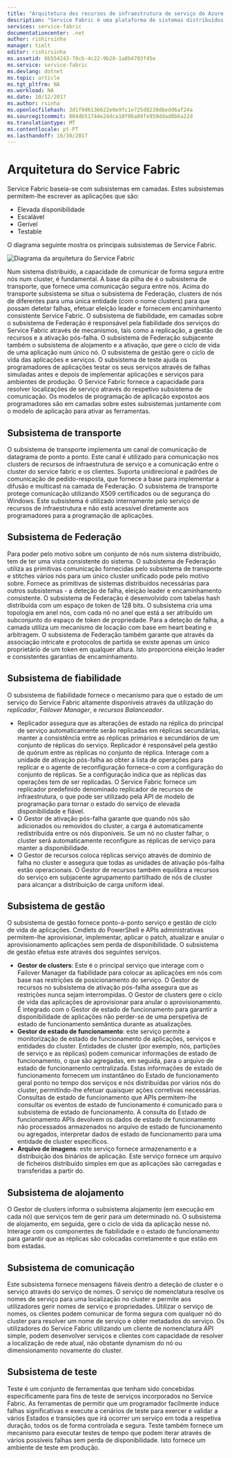 ```yaml
---
title: "Arquitetura dos recursos de infraestrutura de serviço do Azure | Microsoft Docs"
description: "Service Fabric é uma plataforma de sistemas distribuídos utilizada para criar aplicações dimensionáveis, fiáveis e facilmente geridos para a nuvem. Este artigo mostra a arquitetura do Service Fabric."
services: service-fabric
documentationcenter: .net
author: rishirsinha
manager: timlt
editor: rishirsinha
ms.assetid: 6b554243-70cb-4c22-9b28-1a8b4703f45e
ms.service: service-fabric
ms.devlang: dotnet
ms.topic: article
ms.tgt_pltfrm: NA
ms.workload: NA
ms.date: 10/12/2017
ms.author: rsinha
ms.openlocfilehash: 3d1f9d6136622e0e9fc1e725d8230dbedd6af24a
ms.sourcegitcommit: 804db51744e24dca10f06a89fe950ddad8b6a22d
ms.translationtype: MT
ms.contentlocale: pt-PT
ms.lasthandoff: 10/30/2017
---
```

# <a name="service-fabric-architecture"></a>Arquitetura do Service Fabric
Service Fabric baseia-se com subsistemas em camadas. Estes subsistemas permitem-lhe escrever as aplicações que são:

* Elevada disponibilidade
* Escalável
* Gerível
* Testable

O diagrama seguinte mostra os principais subsistemas de Service Fabric.

![Diagrama da arquitetura do Service Fabric](media/service-fabric-architecture/service-fabric-architecture.png)

Num sistema distribuído, a capacidade de comunicar de forma segura entre nós num cluster, é fundamental. A base da pilha de é o subsistema de transporte, que fornece uma comunicação segura entre nós. Acima do transporte subsistema se situa o subsistema de Federação, clusters de nós de diferentes para uma única entidade (com o nome clusters) para que possam detetar falhas, efetuar eleição leader e fornecem encaminhamento consistente Service Fabric. O subsistema de fiabilidade, em camadas sobre o subsistema de Federação é responsável pela fiabilidade dos serviços do Service Fabric através de mecanismos, tais como a replicação, a gestão de recursos e a ativação pós-falha. O subsistema de Federação subjacente também o subsistema de alojamento e a ativação, que gere o ciclo de vida de uma aplicação num único nó. O subsistema de gestão gere o ciclo de vida das aplicações e serviços. O subsistema de teste ajuda os programadores de aplicações testar os seus serviços através de falhas simuladas antes e depois de implementar aplicações e serviços para ambientes de produção. O Service Fabric fornece a capacidade para resolver localizações de serviço através do respetivo subsistema de comunicação. Os modelos de programação de aplicação expostos aos programadores são em camadas sobre estes subsistemas juntamente com o modelo de aplicação para ativar as ferramentas.

## <a name="transport-subsystem"></a>Subsistema de transporte
O subsistema de transporte implementa um canal de comunicação de datagrama de ponto a ponto. Este canal é utilizado para comunicação nos clusters de recursos de infraestrutura de serviço e a comunicação entre o cluster do service fabric e os clientes. Suporta unidirecional e padrões de comunicação de pedido-resposta, que fornece a base para implementar a difusão e multicast na camada de Federação. O subsistema de transporte protege comunicação utilizando X509 certificados ou de segurança do Windows. Este subsistema é utilizado internamente pelo serviço de recursos de infraestrutura e não está acessível diretamente aos programadores para a programação de aplicações.

## <a name="federation-subsystem"></a>Subsistema de Federação
Para poder pelo motivo sobre um conjunto de nós num sistema distribuído, tem de ter uma vista consistente do sistema. O subsistema de Federação utiliza as primitivas comunicação fornecidas pelo subsistema de transporte e stitches vários nós para um único cluster unificado pode pelo motivo sobre. Fornece as primitivas de sistemas distribuídos necessárias para outros subsistemas - a deteção de falha, eleição leader e encaminhamento consistente. O subsistema de Federação é desenvolvido com tabelas hash distribuída com um espaço de token de 128 bits. O subsistema cria uma topologia em anel nós, com cada nó no anel que está a ser atribuído um subconjunto do espaço de token de propriedade. Para a deteção de falha, a camada utiliza um mecanismo de locação com base em heart beating e arbitragem. O subsistema de Federação também garante que através da associação intricate e protocolos de partida se existe apenas um único proprietário de um token em qualquer altura. Isto proporciona eleição leader e consistentes garantias de encaminhamento.

## <a name="reliability-subsystem"></a>Subsistema de fiabilidade
O subsistema de fiabilidade fornece o mecanismo para que o estado de um serviço do Service Fabric altamente disponíveis através da utilização do *replicador*, *Failover Manager*, e *recursos Balanceador*.

* Replicador assegura que as alterações de estado na réplica do principal de serviço automaticamente serão replicadas em réplicas secundárias, manter a consistência entre as réplicas primários e secundários de um conjunto de réplicas do serviço. Replicador é responsável pela gestão de quórum entre as réplicas no conjunto de réplica. Interage com a unidade de ativação pós-falha ao obter a lista de operações para replicar e o agente de reconfiguração fornece-o com a configuração do conjunto de réplicas. Se a configuração indica que as réplicas das operações tem de ser replicadas. O Service Fabric fornece um replicador predefinido denominado replicador de recursos de infraestrutura, o que pode ser utilizado pela API de modelo de programação para tornar o estado do serviço de elevada disponibilidade e fiável.
* O Gestor de ativação pós-falha garante que quando nós são adicionados ou removidos do cluster, a carga é automaticamente redistribuída entre os nós disponíveis. Se um nó no cluster falhar, o cluster será automaticamente reconfigure as réplicas de serviço para manter a disponibilidade.
* O Gestor de recursos coloca réplicas serviço através de domínio de falha no cluster e assegura que todas as unidades de ativação pós-falha estão operacionais. O Gestor de recursos também equilibra a recursos do serviço em subjacente agrupamento partilhado de nós de cluster para alcançar a distribuição de carga uniform ideal.

## <a name="management-subsystem"></a>Subsistema de gestão
O subsistema de gestão fornece ponto-a-ponto serviço e gestão de ciclo de vida de aplicações. Cmdlets do PowerShell e APIs administrativas permitem-lhe aprovisionar, implementar, aplicar o patch, atualizar e anular o aprovisionamento aplicações sem perda de disponibilidade. O subsistema de gestão efetua este através dos seguintes serviços.

* **Gestor de clusters**: Este é o principal serviço que interage com o Failover Manager da fiabilidade para colocar as aplicações em nós com base nas restrições de posicionamento do serviço. O Gestor de recursos no subsistema de ativação pós-falha assegura que as restrições nunca sejam interrompidas. O Gestor de clusters gere o ciclo de vida das aplicações de aprovisionar para anular o aprovisionamento. É integrado com o Gestor de estado de funcionamento para garantir a disponibilidade de aplicações não perder-se de uma perspetiva de estado de funcionamento semântica durante as atualizações.
* **Gestor de estado de funcionamento**: este serviço permite a monitorização de estado de funcionamento de aplicações, serviços e entidades do cluster. Entidades de cluster (por exemplo, nós, partições de serviço e as réplicas) podem comunicar informações de estado de funcionamento, o que são agregadas, em seguida, para o arquivo de estado de funcionamento centralizada. Estas informações de estado de funcionamento fornecem um instantâneo do Estado de funcionamento geral ponto no tempo dos serviços e nós distribuídas por vários nós do cluster, permitindo-lhe efetuar quaisquer ações corretivas necessárias. Consultas de estado de funcionamento que APIs permitem-lhe consultar os eventos de estado de funcionamento é comunicado para o subsistema de estado de funcionamento. A consulta do Estado de funcionamento APIs devolvem os dados de estado de funcionamento não processados armazenados no arquivo de estado de funcionamento ou agregados, interpretar dados de estado de funcionamento para uma entidade de cluster específicos.
* **Arquivo de imagens**: este serviço fornece armazenamento e a distribuição dos binários de aplicação. Este serviço fornece um arquivo de ficheiros distribuído simples em que as aplicações são carregadas e transferidas a partir do.

## <a name="hosting-subsystem"></a>Subsistema de alojamento
O Gestor de clusters informa o subsistema alojamento (em execução em cada nó) que serviços tem de gerir para um determinado nó. O subsistema de alojamento, em seguida, gere o ciclo de vida da aplicação nesse nó. Interage com os componentes de fiabilidade e o estado de funcionamento para garantir que as réplicas são colocadas corretamente e que estão em bom estadas.

## <a name="communication-subsystem"></a>Subsistema de comunicação
Este subsistema fornece mensagens fiáveis dentro a deteção de cluster e o serviço através do serviço de nomes. O serviço de nomenclatura resolve os nomes de serviço para uma localização no cluster e permite aos utilizadores gerir nomes de serviço e propriedades. Utilizar o serviço de nomes, os clientes podem comunicar de forma segura com qualquer nó do cluster para resolver um nome de serviço e obter metadados do serviço. Os utilizadores do Service Fabric utilizando um cliente de nomenclatura API simple, podem desenvolver serviços e clientes com capacidade de resolver a localização de rede atual, não obstante dynamism do nó ou dimensionamento novamente do cluster.

## <a name="testability-subsystem"></a>Subsistema de teste
Teste é um conjunto de ferramentas que tenham sido concebidas especificamente para fins de teste de serviços incorporados no Service Fabric. As ferramentas de permitir que um programador facilmente induce falhas significativas e execute a cenários de teste para exercer e validar a vários Estados e transições que irá ocorrer um serviço em toda a respetiva duração, todos os de forma controlada e segura. Teste também fornece um mecanismo para executar testes de tempo que podem iterar através de vários possíveis falhas sem perda de disponibilidade. Isto fornece um ambiente de teste em produção.

